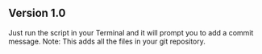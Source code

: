  ## Version 1.0 
Just run the script in your Terminal and it will prompt you to add a commit message.
 Note: This adds all the files in your git repository.

